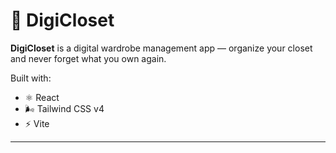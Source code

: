 # 👚 DigiCloset

**DigiCloset** is a digital wardrobe management app — organize your closet and never forget what you own again.

Built with:
- ⚛️ React
- 🌬 Tailwind CSS v4
- ⚡️ Vite

---
